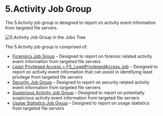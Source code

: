 # 5.Activity Job Group

The 5.Activity job group is designed to report on activity event information from targeted file
servers.

![5.Activity Job Group in the Jobs Tree](/img/product_docs/accessanalyzer/11.6/admin/hostmanagement/jobstree.webp)

The 5.Activity job group is comprised of:

- [Forensics Job Group](/docs/accessanalyzer/11.6/solutions/filesystem/activity/forensics/overview.md)
  – Designed to report on forensic related activity event information from targeted file servers
- [Least Privileged Access > FS_LeastPrivilegedAccess Job](/docs/accessanalyzer/11.6/solutions/filesystem/activity/fs_leastprivilegedaccess.md)
  – Designed to report on activity event information that can assist in identifying least privilege
  from targeted file servers
- [Security Job Group](/docs/accessanalyzer/11.6/solutions/filesystem/activity/security/overview.md)
  – Designed to report on security related activity event information from targeted file servers
- [Suspicious Activity Job Group](/docs/accessanalyzer/11.6/solutions/filesystem/activity/suspiciousactivity/overview.md)
  – Designed to report on potentially suspicious activity event information from targeted file
  servers
- [Usage Statistics Job Group](/docs/accessanalyzer/11.6/solutions/filesystem/activity/usagestatistics/overview.md)
  – Designed to report on usage statistics from targeted file servers
